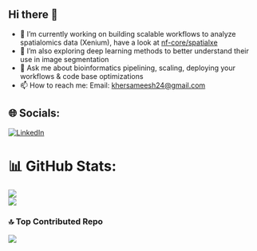 ## Hi there 👋

- 🔭 I’m currently working on building scalable workflows to analyze spatialomics data (Xenium), have a look at [nf-core/spatialxe](https://github.com/nf-core/spatialxe)
- 🌱 I’m also exploring deep learning methods to better understand their use in image segmentation
- 💬 Ask me about bioinformatics pipelining, scaling, deploying your workflows & code base optimizations
- 📫 How to reach me: Email: khersameesh24@gmail.com


## 🌐 Socials:
[![LinkedIn](https://img.shields.io/badge/LinkedIn-%230077B5.svg?logo=linkedin&logoColor=white)](https://linkedin.com/in/khersameesh24) 


# 📊 GitHub Stats:
![](https://github-readme-stats.vercel.app/api?username=khersameesh24&theme=dark&hide_border=false&include_all_commits=false&count_private=false)<br/>
![](https://github-readme-stats.vercel.app/api/top-langs/?username=khersameesh24&theme=dark&hide_border=false&include_all_commits=false&count_private=false&layout=compact)

### 🔝 Top Contributed Repo
![](https://github-contributor-stats.vercel.app/api?username=khersameesh24&limit=3&theme=dark&combine_all_yearly_contributions=true)
